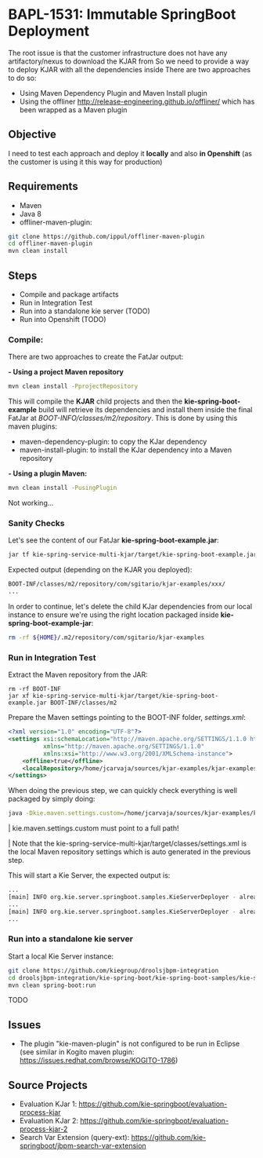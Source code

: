 # BAPL-1531: Immutable SpringBoot Deployment

The root issue is that the customer infrastructure does not have any artifactory/nexus to download the KJAR from
So we need to provide a way to deploy KJAR with all the dependencies inside
There are two approaches to do so:
- Using Maven Dependency Plugin and Maven Install plugin
- Using the offliner http://release-engineering.github.io/offliner/ which has been wrapped as a Maven plugin

## Objective

I need to test each approach and deploy it **locally** and also **in Openshift** (as the customer is using it this way for production)

## Requirements
- Maven
- Java 8
- offliner-maven-plugin:

```sh
git clone https://github.com/ippul/offliner-maven-plugin
cd offliner-maven-plugin
mvn clean install
```

## Steps 

- Compile and package artifacts
- Run in Integration Test
- Run into a standalone kie server (TODO)
- Run into Openshift (TODO)

### Compile:

There are two approaches to create the FatJar output:

**- Using a project Maven repository**

```sh
mvn clean install -PprojectRepository
```

This will compile the **KJAR** child projects and then the **kie-spring-boot-example** build will retrieve its dependencies and install them inside the final FatJar at _BOOT-INFO/classes/m2/repository_. This is done by using this maven plugins:

- maven-dependency-plugin: to copy the KJar dependency
- maven-install-plugin: to install the KJar dependency into a Maven repository

**- Using a plugin Maven:**

```sh
mvn clean install -PusingPlugin
```

Not working...

### Sanity Checks

Let's see the content of our FatJar **kie-spring-boot-example.jar**:

```sh
jar tf kie-spring-service-multi-kjar/target/kie-spring-boot-example.jar | grep kjar-examples
```

Expected output (depending on the KJAR you deployed):

```sh
BOOT-INF/classes/m2/repository/com/sgitario/kjar-examples/xxx/
...
```

In order to continue, let's delete the child KJar dependencies from our local instance to ensure we're using the right location packaged inside **kie-spring-boot-example-jar**:

```sh
rm -rf ${HOME}/.m2/repository/com/sgitario/kjar-examples
```

### Run in Integration Test

Extract the Maven repository from the JAR:

```
rm -rf BOOT-INF
jar xf kie-spring-service-multi-kjar/target/kie-spring-boot-example.jar BOOT-INF/classes/m2
```

Prepare the Maven settings pointing to the BOOT-INF folder, _settings.xml_:

```xml
<?xml version="1.0" encoding="UTF-8"?>
<settings xsi:schemaLocation="http://maven.apache.org/SETTINGS/1.1.0 http://maven.apache.org/xsd/settings-1.1.0.xsd"
          xmlns="http://maven.apache.org/SETTINGS/1.1.0"
          xmlns:xsi="http://www.w3.org/2001/XMLSchema-instance">
    <offline>true</offline>
    <localRepository>/home/jcarvaja/sources/kjar-examples/kjar-examples/BAPL-1531/BOOT-INF/classes/m2/repository</localRepository>
</settings>
```

When doing the previous step, we can quickly check everything is well packaged by simply doing:

```sh
java -Dkie.maven.settings.custom=/home/jcarvaja/sources/kjar-examples/kjar-examples/BAPL-1531/settings.xml -jar kie-spring-service-multi-kjar/target/kie-spring-boot-example.jar
```

| kie.maven.settings.custom must point to a full path!

| Note that the kie-spring-service-multi-kjar/target/classes/settings.xml is the local Maven repository settings which is auto generated in the previous step.

This will start a Kie Server, the expected output is:

```sh
...
[main] INFO org.kie.server.springboot.samples.KieServerDeployer - already deployed KieContainerResource [containerId=evaluation-kjar-2_0-SNAPSHOT, releaseId=com.sgitario.kjar-examples:evaluation:2.0-SNAPSHOT, resolvedReleaseId=com.sgitario.kjar-examples:evaluation:2.0-SNAPSHOT, status=STARTED]
...
[main] INFO org.kie.server.springboot.samples.KieServerDeployer - already deployed KieContainerResource [containerId=evaluation-kjar-1_0-SNAPSHOT, releaseId=com.sgitario.kjar-examples:evaluation:1.0-SNAPSHOT, resolvedReleaseId=com.sgitario.kjar-examples:evaluation:1.0-SNAPSHOT, status=STARTED]
...
```

### Run into a standalone kie server

Start a local Kie Server instance:

```sh
git clone https://github.com/kiegroup/droolsjbpm-integration
cd droolsjbpm-integration/kie-spring-boot/kie-spring-boot-samples/kie-server-spring-boot-sample
mvn clean spring-boot:run
```

TODO 

## Issues

- The plugin "kie-maven-plugin" is not configured to be run in Eclipse (see similar in Kogito maven plugin: https://issues.redhat.com/browse/KOGITO-1786)

## Source Projects

- Evaluation KJar 1: https://github.com/kie-springboot/evaluation-process-kjar
- Evaluation KJar 2: https://github.com/kie-springboot/evaluation-process-kjar-2
- Search Var Extension (query-ext): https://github.com/kie-springboot/jbpm-search-var-extension
